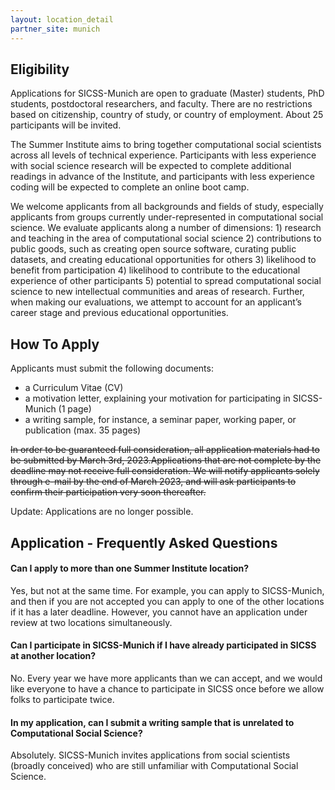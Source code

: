 ```yaml
---
layout: location_detail
partner_site: munich
---
```


## Eligibility

Applications for SICSS-Munich are open to graduate (Master) students, PhD students, postdoctoral researchers, and faculty. There are no restrictions based on citizenship, country of study, or country of employment. About 25 participants will be invited.

The Summer Institute aims to bring together computational social scientists across all levels of technical experience. Participants with less experience with social science research will be expected to complete additional readings in advance of the Institute, and participants with less experience coding will be expected to complete an online boot camp. 

We welcome applicants from all backgrounds and fields of study, especially applicants from groups currently under-represented in computational social science. We evaluate applicants along a number of dimensions: 1) research and teaching in the area of computational social science 2) contributions to public goods, such as creating open source software, curating public datasets, and creating educational opportunities for others 3) likelihood to benefit from participation 4) likelihood to contribute to the educational experience of other participants 5) potential to spread computational social science to new intellectual communities and areas of research. Further, when making our evaluations, we attempt to account for an applicant’s career stage and previous educational opportunities.

## How To Apply

Applicants must submit the following documents: 

- a Curriculum Vitae (CV)
- a motivation letter, explaining your motivation for participating in SICSS-Munich (1 page)
- a writing sample, for instance, a seminar paper, working paper, or publication (max. 35 pages)


~~In order to be guaranteed full consideration, all application materials had to be submitted by March 3rd, 2023.Applications that are not complete by the deadline may not receive full consideration. We will notify applicants solely through e-mail by the end of March 2023, and will ask participants to confirm their participation very soon thereafter.~~ 

Update: Applications are no longer possible.

## Application - Frequently Asked Questions

#### Can I apply to more than one Summer Institute location?

Yes, but not at the same time. For example, you can apply to SICSS-Munich, and then if you are not accepted you can apply to one of the other locations if it has a later deadline. However, you cannot have an application under review at two locations simultaneously.

#### Can I participate in SICSS-Munich if I have already participated in SICSS at another location?

No. Every year we have more applicants than we can accept, and we would like everyone to have a chance to participate in SICSS once before we allow folks to participate twice.

#### In my application, can I submit a writing sample that is unrelated to Computational Social Science?

Absolutely. SICSS-Munich invites applications from social scientists (broadly conceived) who are still unfamiliar with Computational Social Science.

